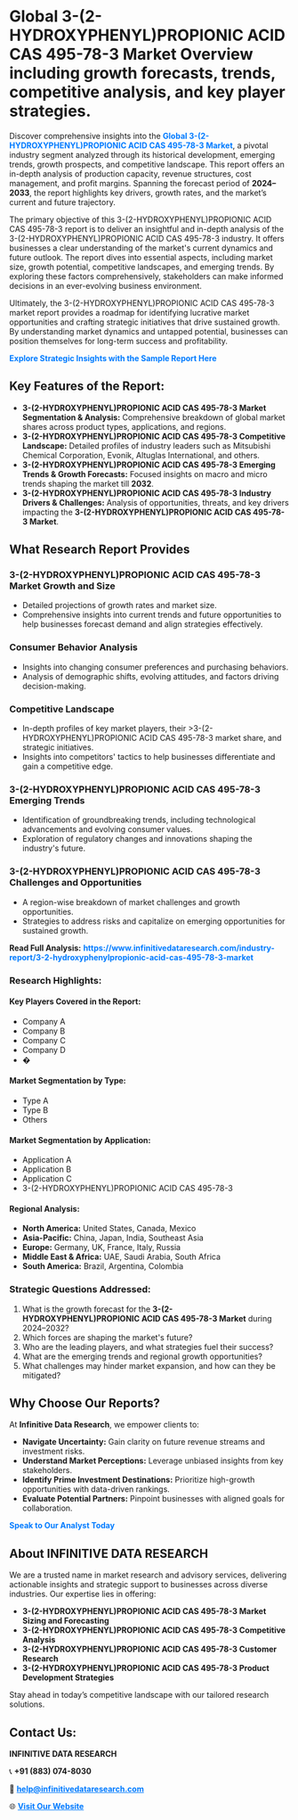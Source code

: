 <h1>Global 3-(2-HYDROXYPHENYL)PROPIONIC ACID CAS 495-78-3 Market Overview including growth forecasts, trends, competitive analysis, and key player strategies.</h1>
<p>
Discover comprehensive insights into the 
<a href="https://www.infinitivedataresearch.com/industry-report/3-2-hydroxyphenylpropionic-acid-cas-495-78-3-market" rel="dofollow" style="color: #007BFF; text-decoration: none;"><strong>Global 3-(2-HYDROXYPHENYL)PROPIONIC ACID CAS 495-78-3 Market</strong></a>, a pivotal industry segment analyzed through its historical development, emerging trends, growth prospects, and competitive landscape. This report offers an in-depth analysis of production capacity, revenue structures, cost management, and profit margins. Spanning the forecast period of <strong>2024–2033</strong>, the report highlights key drivers, growth rates, and the market’s current and future trajectory.
</p>
<p>
The primary objective of this 3-(2-HYDROXYPHENYL)PROPIONIC ACID CAS 495-78-3 report is to deliver an insightful and in-depth analysis of the 3-(2-HYDROXYPHENYL)PROPIONIC ACID CAS 495-78-3 industry. It offers businesses a clear understanding of the market's current dynamics and future outlook. The report dives into essential aspects, including market size, growth potential, competitive landscapes, and emerging trends. By exploring these factors comprehensively, stakeholders can make informed decisions in an ever-evolving business environment.
</p>
<p>
Ultimately, the 3-(2-HYDROXYPHENYL)PROPIONIC ACID CAS 495-78-3 market report provides a roadmap for identifying lucrative market opportunities and crafting strategic initiatives that drive sustained growth. By understanding market dynamics and untapped potential, businesses can position themselves for long-term success and profitability.
</p>
<p>
<a href="https://www.infinitivedataresearch.com/request-sample/reportId=102598" style="color: #007BFF; text-decoration: none;"><strong>Explore Strategic Insights with the Sample Report Here</strong></a>
</p>

<h2>Key Features of the Report:</h2>
<ul>
<li><strong>3-(2-HYDROXYPHENYL)PROPIONIC ACID CAS 495-78-3 Market Segmentation & Analysis:</strong> Comprehensive breakdown of global market shares across product types, applications, and regions.</li>
<li><strong>3-(2-HYDROXYPHENYL)PROPIONIC ACID CAS 495-78-3 Competitive Landscape:</strong> Detailed profiles of industry leaders such as Mitsubishi Chemical Corporation, Evonik, Altuglas International, and others.</li>
<li><strong>3-(2-HYDROXYPHENYL)PROPIONIC ACID CAS 495-78-3 Emerging Trends & Growth Forecasts:</strong> Focused insights on macro and micro trends shaping the market till <strong>2032</strong>.</li>
<li><strong>3-(2-HYDROXYPHENYL)PROPIONIC ACID CAS 495-78-3 Industry Drivers & Challenges:</strong> Analysis of opportunities, threats, and key drivers impacting the <strong>3-(2-HYDROXYPHENYL)PROPIONIC ACID CAS 495-78-3 Market</strong>.</li>
</ul>

<h2>What Research Report Provides</h2>
<h3>3-(2-HYDROXYPHENYL)PROPIONIC ACID CAS 495-78-3 Market Growth and Size</h3>
<ul>
<li>Detailed projections of growth rates and market size.</li>
<li>Comprehensive insights into current trends and future opportunities to help businesses forecast demand and align strategies effectively.</li>
</ul>

<h3>Consumer Behavior Analysis</h3>
<ul>
<li>Insights into changing consumer preferences and purchasing behaviors.</li>
<li>Analysis of demographic shifts, evolving attitudes, and factors driving decision-making.</li>
</ul>

<h3>Competitive Landscape</h3>
<ul>
<li>In-depth profiles of key market players, their >3-(2-HYDROXYPHENYL)PROPIONIC ACID CAS 495-78-3 market share, and strategic initiatives.</li>
<li>Insights into competitors' tactics to help businesses differentiate and gain a competitive edge.</li>
</ul>

<h3>3-(2-HYDROXYPHENYL)PROPIONIC ACID CAS 495-78-3 Emerging Trends</h3>
<ul>
<li>Identification of groundbreaking trends, including technological advancements and evolving consumer values.</li>
<li>Exploration of regulatory changes and innovations shaping the industry's future.</li>
</ul>

<h3>3-(2-HYDROXYPHENYL)PROPIONIC ACID CAS 495-78-3 Challenges and Opportunities</h3>
<ul>
<li>A region-wise breakdown of market challenges and growth opportunities.</li>
<li>Strategies to address risks and capitalize on emerging opportunities for sustained growth.</li>
</ul>
<p><strong>Read Full Analysis:</strong> <a href="https://www.infinitivedataresearch.com/industry-report/3-2-hydroxyphenylpropionic-acid-cas-495-78-3-market" rel="dofollow" style="color: #007BFF; text-decoration: none;"><strong>https://www.infinitivedataresearch.com/industry-report/3-2-hydroxyphenylpropionic-acid-cas-495-78-3-market</strong></a></p>
<h3>Research Highlights:</h3>
<h4>Key Players Covered in the Report:</h4>
<ul><li>Company A</li><li>Company B</li><li>Company C</li><li>Company D</li><li>�</li></ul>
<h4>Market Segmentation by Type:</h4>
<ul><li>Type A</li><li>Type B</li><li>Others</li></ul>
<h4>Market Segmentation by Application:</h4>
<ul><li>Application A</li><li>Application B</li><li>Application C</li><li>3-(2-HYDROXYPHENYL)PROPIONIC ACID CAS 495-78-3</li></ul>

<h4>Regional Analysis:</h4>
<ul>
<li><strong>North America:</strong> United States, Canada, Mexico</li>
<li><strong>Asia-Pacific:</strong> China, Japan, India, Southeast Asia</li>
<li><strong>Europe:</strong> Germany, UK, France, Italy, Russia</li>
<li><strong>Middle East & Africa:</strong> UAE, Saudi Arabia, South Africa</li>
<li><strong>South America:</strong> Brazil, Argentina, Colombia</li>
</ul>

<h3>Strategic Questions Addressed:</h3>
<ol>
<li>What is the growth forecast for the <strong>3-(2-HYDROXYPHENYL)PROPIONIC ACID CAS 495-78-3 Market</strong> during 2024–2032?</li>
<li>Which forces are shaping the market's future?</li>
<li>Who are the leading players, and what strategies fuel their success?</li>
<li>What are the emerging trends and regional growth opportunities?</li>
<li>What challenges may hinder market expansion, and how can they be mitigated?</li>
</ol>

<h2>Why Choose Our Reports?</h2>
<p>At <strong>Infinitive Data Research</strong>, we empower clients to:</p>
<ul>
<li><strong>Navigate Uncertainty:</strong> Gain clarity on future revenue streams and investment risks.</li>
<li><strong>Understand Market Perceptions:</strong> Leverage unbiased insights from key stakeholders.</li>
<li><strong>Identify Prime Investment Destinations:</strong> Prioritize high-growth opportunities with data-driven rankings.</li>
<li><strong>Evaluate Potential Partners:</strong> Pinpoint businesses with aligned goals for collaboration.</li>
</ul>
<p><a href="https://www.infinitivedataresearch.com/industry-report/3-2-hydroxyphenylpropionic-acid-cas-495-78-3-market" rel="dofollow" style="color: #007BFF; text-decoration: none;"><strong>Speak to Our Analyst Today</strong></a></p>

<h2>About INFINITIVE DATA RESEARCH</h2>
<p>We are a trusted name in market research and advisory services, delivering actionable insights and strategic support to businesses across diverse industries. Our expertise lies in offering:</p>
<ul>
<li><strong>3-(2-HYDROXYPHENYL)PROPIONIC ACID CAS 495-78-3 Market Sizing and Forecasting</strong></li>
<li><strong>3-(2-HYDROXYPHENYL)PROPIONIC ACID CAS 495-78-3 Competitive Analysis</strong></li>
<li><strong>3-(2-HYDROXYPHENYL)PROPIONIC ACID CAS 495-78-3 Customer Research</strong></li>
<li><strong>3-(2-HYDROXYPHENYL)PROPIONIC ACID CAS 495-78-3 Product Development Strategies</strong></li>
</ul>
<p>Stay ahead in today’s competitive landscape with our tailored research solutions.</p>

<h2>Contact Us:</h2>
<p><strong>INFINITIVE DATA RESEARCH</strong></p>
<p>📞 <strong>+91 (883) 074-8030</strong></p>
<p>📧 <strong><a href="mailto:help@infinitivedataresearch.com" style="color: #007BFF;">help@infinitivedataresearch.com</a></strong></p>
<p>🌐 <strong><a href="https://www.infinitivedataresearch.com" rel="dofollow" style="color: #007BFF;">Visit Our Website</a></strong></p>